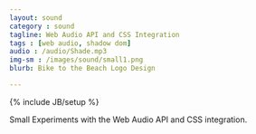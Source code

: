 ```yaml
---
layout: sound
category : sound
tagline: Web Audio API and CSS Integration
tags : [web audio, shadow dom]
audio : /audio/Shade.mp3
img-sm : /images/sound/small1.png
blurb: Bike to the Beach Logo Design

---
```

{% include JB/setup %}

Small Experiments with the Web Audio API and CSS integration. 
